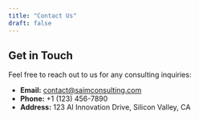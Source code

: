 ```yaml
---
title: "Contact Us"
draft: false
---
```


## Get in Touch

Feel free to reach out to us for any consulting inquiries:

- **Email:** contact@saimconsulting.com
- **Phone:** +1 (123) 456-7890
- **Address:** 123 AI Innovation Drive, Silicon Valley, CA
